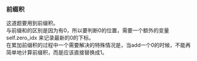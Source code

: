 ### 前缀积
这道题要用到前缀积。  
与前缀和的区别是因为有0，所以要判断0的位置，需要一个额外的变量 self.zero_idx 来记录最新的0的下标。  
在累加前缀积的过程中一个需要解决的特殊情况是，当add一个0的时候，不能再简单地计算前缀积，而是应该直接替换成1。
